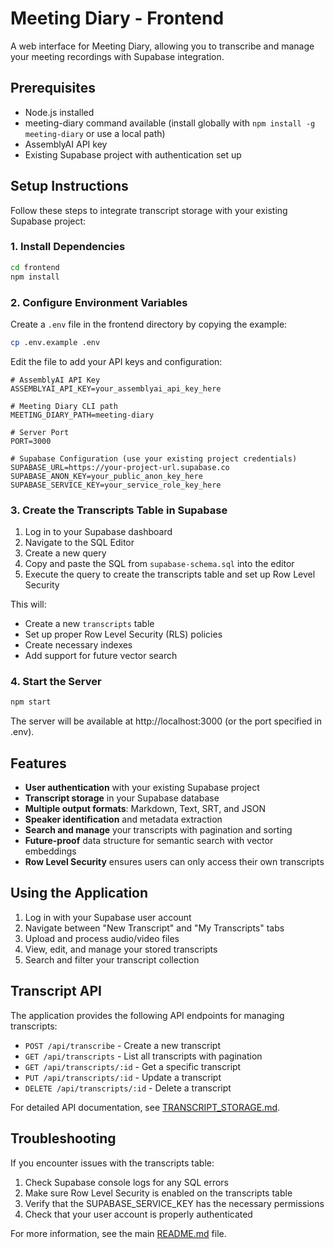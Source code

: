 # Meeting Diary - Frontend

A web interface for Meeting Diary, allowing you to transcribe and manage your meeting recordings with Supabase integration.

## Prerequisites

- Node.js installed
- meeting-diary command available (install globally with `npm install -g meeting-diary` or use a local path)
- AssemblyAI API key
- Existing Supabase project with authentication set up

## Setup Instructions

Follow these steps to integrate transcript storage with your existing Supabase project:

### 1. Install Dependencies

```bash
cd frontend
npm install
```

### 2. Configure Environment Variables

Create a `.env` file in the frontend directory by copying the example:

```bash
cp .env.example .env
```

Edit the file to add your API keys and configuration:

```
# AssemblyAI API Key
ASSEMBLYAI_API_KEY=your_assemblyai_api_key_here

# Meeting Diary CLI path
MEETING_DIARY_PATH=meeting-diary

# Server Port
PORT=3000

# Supabase Configuration (use your existing project credentials)
SUPABASE_URL=https://your-project-url.supabase.co
SUPABASE_ANON_KEY=your_public_anon_key_here
SUPABASE_SERVICE_KEY=your_service_role_key_here
```

### 3. Create the Transcripts Table in Supabase

1. Log in to your Supabase dashboard
2. Navigate to the SQL Editor
3. Create a new query
4. Copy and paste the SQL from `supabase-schema.sql` into the editor
5. Execute the query to create the transcripts table and set up Row Level Security

This will:
- Create a new `transcripts` table
- Set up proper Row Level Security (RLS) policies
- Create necessary indexes
- Add support for future vector search

### 4. Start the Server

```bash
npm start
```

The server will be available at http://localhost:3000 (or the port specified in .env).

## Features

- **User authentication** with your existing Supabase project
- **Transcript storage** in your Supabase database
- **Multiple output formats**: Markdown, Text, SRT, and JSON
- **Speaker identification** and metadata extraction
- **Search and manage** your transcripts with pagination and sorting
- **Future-proof** data structure for semantic search with vector embeddings
- **Row Level Security** ensures users can only access their own transcripts

## Using the Application

1. Log in with your Supabase user account
2. Navigate between "New Transcript" and "My Transcripts" tabs
3. Upload and process audio/video files
4. View, edit, and manage your stored transcripts
5. Search and filter your transcript collection

## Transcript API

The application provides the following API endpoints for managing transcripts:

- `POST /api/transcribe` - Create a new transcript
- `GET /api/transcripts` - List all transcripts with pagination
- `GET /api/transcripts/:id` - Get a specific transcript
- `PUT /api/transcripts/:id` - Update a transcript
- `DELETE /api/transcripts/:id` - Delete a transcript

For detailed API documentation, see [TRANSCRIPT_STORAGE.md](TRANSCRIPT_STORAGE.md).

## Troubleshooting

If you encounter issues with the transcripts table:

1. Check Supabase console logs for any SQL errors
2. Make sure Row Level Security is enabled on the transcripts table
3. Verify that the SUPABASE_SERVICE_KEY has the necessary permissions
4. Check that your user account is properly authenticated

For more information, see the main [README.md](../README.md) file.